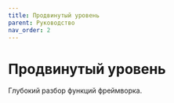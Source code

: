 ```yaml
---
title: Продвинутый уровень
parent: Руководство
nav_order: 2
---
```


# Продвинутый уровень

Глубокий разбор функций фреймворка.

